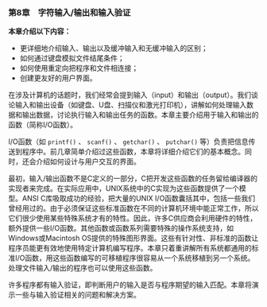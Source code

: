 ### 第8章　字符输入/输出和输入验证

**本章介绍以下内容：**

+ 更详细地介绍输入、输出以及缓冲输入和无缓冲输入的区别；
+ 如何通过键盘模拟文件结尾条件；
+ 如何使用重定向把程序和文件相连接；
+ 创建更友好的用户界面。

在涉及计算机的话题时，我们经常会提到输入（input）和输出（output）。我们谈论输入和输出设备（如键盘、U盘、扫描仪和激光打印机），讲解如何处理输入数据和输出数据，讨论执行输入和输出任务的函数。本章主要介绍用于输入和输出的函数（简称I/O函数）。

I/O函数（如 `printf()` 、 `scanf()` 、 `getchar()` 、 `putchar()` 等）负责把信息传送到程序中。前几章简单介绍过这些函数，本章将详细介绍它们的基本概念。同时，还会介绍如何设计与用户交互的界面。

最初，输入/输出函数不是C定义的一部分，C把开发这些函数的任务留给编译器的实现者来完成。在实际应用中，UNIX系统中的C实现为这些函数提供了一个模型。ANSI C库吸取成功的经验，把大量的UNIX I/O函数囊括其中，包括一些我们曾经用过的。由于必须保证这些标准函数在不同的计算机环境中能正常工作，所以它们很少使用某些特殊系统才有的特性。因此，许多C供应商会利用硬件的特性，额外提供一些I/O函数。其他函数或函数系列需要特殊的操作系统支持，如Windows或Macintosh OS提供的特殊图形界面。这些有针对性、非标准的函数让程序员能更有效地使用特定计算机编写程序。本章只着重讲解所有系统都通用的标准I/O函数，用这些函数编写的可移植程序很容易从一个系统移植到另一个系统。处理文件输入/输出的程序也可以使用这些函数。

许多程序都有输入验证，即判断用户的输入是否与程序期望的输入匹配。本章将演示一些与输入验证相关的问题和解决方案。


